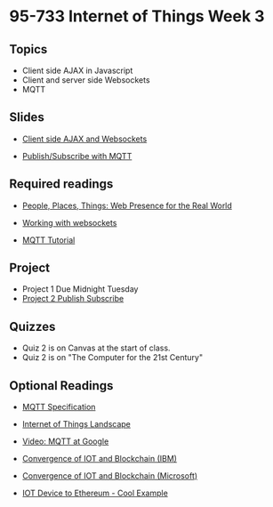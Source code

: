 # 95-733 Internet of Things Week 3

## Topics

+ Client side AJAX in Javascript
+ Client and server side Websockets
+ MQTT


## Slides


+ [Client side AJAX and Websockets](https://www.andrew.cmu.edu/user/mm6/95-733/PowerPoint/03_AJAXJavascriptWebsocket.ppt)

+ [Publish/Subscribe with MQTT](https://www.andrew.cmu.edu/user/mm6/95-733/PowerPoint/03_MQTT_Introduction.pptx)


## Required readings

+ [People, Places, Things: Web Presence for the Real World](http://www.hpl.hp.com/techreports/2001/HPL-2001-279.pdf)

+ [Working with websockets](http://www.byteslounge.com/tutorials/java-ee-html5-websockets-encoder-and-decoder-example)

+ [MQTT Tutorial](http://www.hivemq.com/mqtt-essentials/)


## Project

+ Project 1 Due Midnight Tuesday
+ [Project 2 Publish Subscribe](https://www.andrew.cmu.edu/user/mm6/95-733/homework/Spring2020/S20Project2.txt)


## Quizzes

+ Quiz 2 is on Canvas at the start of class.
+ Quiz 2 is on "The Computer for the 21st Century"

## Optional Readings

+ [MQTT Specification](http://public.dhe.ibm.com/software/dw/webservices/ws-mqtt/MQTT_V3.1_Protocol_Specific.pdf)

+ [Internet of Things Landscape](http://mattturck.com/wp-content/uploads/2016/03/Internet-of-Things-2016.png)

+ [Video: MQTT at Google](https://www.youtube.com/watch?v=7kcDL5BDe0s)

+ [Convergence of IOT and Blockchain (IBM)](https://developer.ibm.com/tv/convergence-iot-blockchain/)

+ [Convergence of IOT and Blockchain (Microsoft)](https://azure.microsoft.com/en-us/solutions/blockchain/)

+ [IOT Device to Ethereum - Cool Example](https://hackaday.com/2017/11/09/iot-with-the-ethereum-blockchain/)
         
